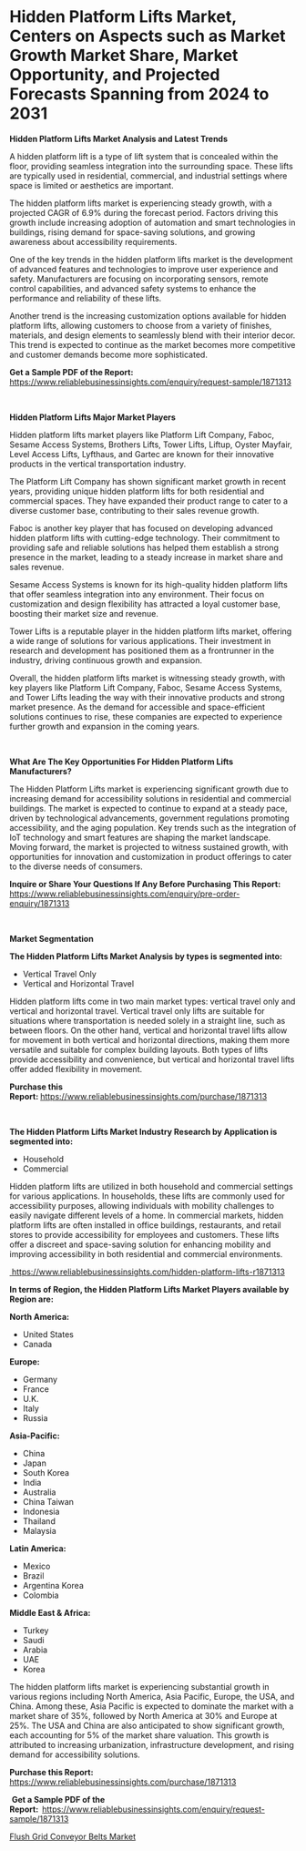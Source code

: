 <p><h1>Hidden Platform Lifts Market, Centers on Aspects such as Market Growth Market Share, Market Opportunity, and Projected Forecasts Spanning from 2024 to 2031</h1></p><p><strong>Hidden Platform Lifts Market Analysis and Latest Trends</strong></p>
<p><p>A hidden platform lift is a type of lift system that is concealed within the floor, providing seamless integration into the surrounding space. These lifts are typically used in residential, commercial, and industrial settings where space is limited or aesthetics are important.</p><p>The hidden platform lifts market is experiencing steady growth, with a projected CAGR of 6.9% during the forecast period. Factors driving this growth include increasing adoption of automation and smart technologies in buildings, rising demand for space-saving solutions, and growing awareness about accessibility requirements.</p><p>One of the key trends in the hidden platform lifts market is the development of advanced features and technologies to improve user experience and safety. Manufacturers are focusing on incorporating sensors, remote control capabilities, and advanced safety systems to enhance the performance and reliability of these lifts.</p><p>Another trend is the increasing customization options available for hidden platform lifts, allowing customers to choose from a variety of finishes, materials, and design elements to seamlessly blend with their interior decor. This trend is expected to continue as the market becomes more competitive and customer demands become more sophisticated.</p></p>
<p><strong>Get a Sample PDF of the Report:&nbsp;</strong> <a href="https://www.reliablebusinessinsights.com/enquiry/request-sample/1871313">https://www.reliablebusinessinsights.com/enquiry/request-sample/1871313</a></p>
<p>&nbsp;</p>
<p><strong>Hidden Platform Lifts Major Market Players</strong></p>
<p><p>Hidden platform lifts market players like Platform Lift Company, Faboc, Sesame Access Systems, Brothers Lifts, Tower Lifts, Liftup, Oyster Mayfair, Level Access Lifts, Lyfthaus, and Gartec are known for their innovative products in the vertical transportation industry.</p><p>The Platform Lift Company has shown significant market growth in recent years, providing unique hidden platform lifts for both residential and commercial spaces. They have expanded their product range to cater to a diverse customer base, contributing to their sales revenue growth.</p><p>Faboc is another key player that has focused on developing advanced hidden platform lifts with cutting-edge technology. Their commitment to providing safe and reliable solutions has helped them establish a strong presence in the market, leading to a steady increase in market share and sales revenue.</p><p>Sesame Access Systems is known for its high-quality hidden platform lifts that offer seamless integration into any environment. Their focus on customization and design flexibility has attracted a loyal customer base, boosting their market size and revenue.</p><p>Tower Lifts is a reputable player in the hidden platform lifts market, offering a wide range of solutions for various applications. Their investment in research and development has positioned them as a frontrunner in the industry, driving continuous growth and expansion.</p><p>Overall, the hidden platform lifts market is witnessing steady growth, with key players like Platform Lift Company, Faboc, Sesame Access Systems, and Tower Lifts leading the way with their innovative products and strong market presence. As the demand for accessible and space-efficient solutions continues to rise, these companies are expected to experience further growth and expansion in the coming years.</p></p>
<p>&nbsp;</p>
<p><strong>What Are The Key Opportunities For Hidden Platform Lifts Manufacturers?</strong></p>
<p><p>The Hidden Platform Lifts market is experiencing significant growth due to increasing demand for accessibility solutions in residential and commercial buildings. The market is expected to continue to expand at a steady pace, driven by technological advancements, government regulations promoting accessibility, and the aging population. Key trends such as the integration of IoT technology and smart features are shaping the market landscape. Moving forward, the market is projected to witness sustained growth, with opportunities for innovation and customization in product offerings to cater to the diverse needs of consumers.</p></p>
<p><strong>Inquire or Share Your Questions If Any Before Purchasing This Report:</strong> <a href="https://www.reliablebusinessinsights.com/enquiry/pre-order-enquiry/1871313">https://www.reliablebusinessinsights.com/enquiry/pre-order-enquiry/1871313</a></p>
<p>&nbsp;</p>
<p><strong>Market Segmentation</strong></p>
<p><strong>The Hidden Platform Lifts Market Analysis by types is segmented into:</strong></p>
<p><ul><li>Vertical Travel Only</li><li>Vertical and Horizontal Travel</li></ul></p>
<p><p>Hidden platform lifts come in two main market types: vertical travel only and vertical and horizontal travel. Vertical travel only lifts are suitable for situations where transportation is needed solely in a straight line, such as between floors. On the other hand, vertical and horizontal travel lifts allow for movement in both vertical and horizontal directions, making them more versatile and suitable for complex building layouts. Both types of lifts provide accessibility and convenience, but vertical and horizontal travel lifts offer added flexibility in movement.</p></p>
<p><strong>Purchase this Report:&nbsp;</strong><a href="https://www.reliablebusinessinsights.com/purchase/1871313">https://www.reliablebusinessinsights.com/purchase/1871313</a></p>
<p>&nbsp;</p>
<p><strong>The Hidden Platform Lifts Market Industry Research by Application is segmented into:</strong></p>
<p><ul><li>Household</li><li>Commercial</li></ul></p>
<p><p>Hidden platform lifts are utilized in both household and commercial settings for various applications. In households, these lifts are commonly used for accessibility purposes, allowing individuals with mobility challenges to easily navigate different levels of a home. In commercial markets, hidden platform lifts are often installed in office buildings, restaurants, and retail stores to provide accessibility for employees and customers. These lifts offer a discreet and space-saving solution for enhancing mobility and improving accessibility in both residential and commercial environments.</p></p>
<p><a href="https://www.reliablebusinessinsights.com/hidden-platform-lifts-r1871313">&nbsp;https://www.reliablebusinessinsights.com/hidden-platform-lifts-r1871313</a></p>
<p><strong>In terms of Region, the Hidden Platform Lifts Market Players available by Region are:</strong></p>
<p>
    <p> <strong> North America: </strong>
        <ul>
            <li>United States</li>
            <li>Canada</li>
        </ul>
        </p> 
    <p> <strong> Europe: </strong>
        <ul>
            <li>Germany</li>
            <li>France</li>
            <li>U.K.</li>
            <li>Italy</li>
            <li>Russia</li>
        </ul>
        </p> 
    <p> <strong> Asia-Pacific: </strong>
        <ul>
            <li>China</li>
            <li>Japan</li>
            <li>South Korea</li>
            <li>India</li>
            <li>Australia</li>
            <li>China Taiwan</li>
            <li>Indonesia</li>
            <li>Thailand</li>
            <li>Malaysia</li>
        </ul>
        </p> 
    <p> <strong> Latin America: </strong>
        <ul>
            <li>Mexico</li>
            <li>Brazil</li>
            <li>Argentina Korea</li>
            <li>Colombia</li>
        </ul>
        </p> 
    <p> <strong> Middle East & Africa: </strong>
        <ul>
            <li>Turkey</li>
            <li>Saudi</li>
            <li>Arabia</li>
            <li>UAE</li>
            <li>Korea</li>
        </ul>
    </p>
    </p>
<p><p>The hidden platform lifts market is experiencing substantial growth in various regions including North America, Asia Pacific, Europe, the USA, and China. Among these, Asia Pacific is expected to dominate the market with a market share of 35%, followed by North America at 30% and Europe at 25%. The USA and China are also anticipated to show significant growth, each accounting for 5% of the market share valuation. This growth is attributed to increasing urbanization, infrastructure development, and rising demand for accessibility solutions.</p></p>
<p><strong>Purchase this Report: </strong><a href="https://www.reliablebusinessinsights.com/purchase/1871313">https://www.reliablebusinessinsights.com/purchase/1871313</a></p>
<p>&nbsp;<strong>Get a Sample PDF of the Report:&nbsp;&nbsp;</strong><a href="https://www.reliablebusinessinsights.com/enquiry/request-sample/1871313">https://www.reliablebusinessinsights.com/enquiry/request-sample/1871313</a></p>
<p><strong></strong></p>
<p><p><a href="https://github.com/RichRobinson5/Market-Research-Report-List-6/blob/main/flush-grid-conveyor-belts-market.md">Flush Grid Conveyor Belts Market</a></p></p>